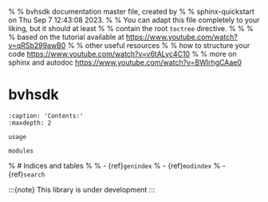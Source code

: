 % % bvhsdk documentation master file, created by
% % sphinx-quickstart on Thu Sep  7 12:43:08 2023.
% % You can adapt this file completely to your liking, but it should at least
% % contain the root `toctree` directive.
% %
% % based on the tutorial available at https://www.youtube.com/watch?v=qRSb299awB0
% % other useful resources
% % how to structure your code https://www.youtube.com/watch?v=v6tALyc4C10
% % more on sphinx and autodoc https://www.youtube.com/watch?v=BWIrhgCAae0

# bvhsdk

```{toctree}
:caption: 'Contents:'
:maxdepth: 2

usage

modules
```

% # Indices and tables
%
% - {ref}`genindex`
% - {ref}`modindex`
% - {ref}`search`

:::{note}
This library is under development
:::
